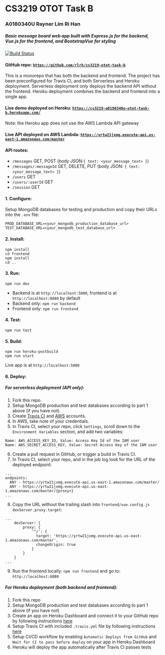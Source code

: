 # CS3219 OTOT Task B
### A0180340U Rayner Lim Ri Han

##### Basic message board web app built with Express.js for the backend, Vue.js for the frontend, and BootstrapVue for styling
[![Build Status](https://travis-ci.com/rlrh/cs3219-otot-task-b.svg?branch=master)](https://travis-ci.com/rlrh/cs3219-otot-task-b)

#### GitHub repo: [`https://github.com/rlrh/cs3219-otot-task-b`](https://github.com/rlrh/cs3219-otot-task-b)
This is a monorepo that has both the backend and frontend.
The project has been preconfigured for Travis CI, and both Serverless and Heroku deployment.
Serverless deployment only deploys the backend API without the frontend.
Heroku deployment combines the backend and frontend into a single app.

#### Live demo deployed on Heroku: [`https://cs3219-a0180340u-otot-task-b.herokuapp.com/`](https://cs3219-a0180340u-otot-task-b.herokuapp.com/) 
Note: the Heroku app does not use the AWS Lambda API gateway

#### Live API deployed on AWS Lambda: [`https://yrtw21jxmg.execute-api.us-east-1.amazonaws.com/master`](https://yrtw21jxmg.execute-api.us-east-1.amazonaws.com/master)

#### API routes:
- `/messages` GET, POST (body JSON:`{ text: <your_message_text> }`)
- `/messages/:messageId` GET, DELETE, PUT (body JSON: `{ text: <your_message_text> }`)
- `/users` GET
- `/users/:userId` GET
- `/session` GET

#### 1. Configure:
Setup MongoDB databases for testing and production and copy their URLs into the `.env` file:
```
PROD_DATABASE_URL=<your_mongodb_production_database_url>
TEST_DATABASE_URL=<your_mongodb_test_database_url>
```

#### 2. Install:
```
npm install
cd frontend
npm install
cd ..
```

#### 3. Run:
```
npm run dev
```
- Backend is at `http://localhost:5000`, frontend is at `http://localhost:8080` by default
- Backend only: `npm run backend`  
- Frontend only: `npm run frontend` 


#### 4. Test:
```
npm run test
```

#### 5. Build:
```
npm run heroku-postbuild
npm run start
```
Live app is at `http://localhost:5000`

#### 6. Deploy:
##### For serverless deployment (API only):
1. Fork this repo.
2. Setup MongoDB production and test databases according to part 1 above (if you have not).
3. Create [Travis CI](https://docs.travis-ci.com/user/tutorial/#to-get-started-with-travis-ci-using-github) and [AWS](https://aws.amazon.com/premiumsupport/knowledge-center/create-and-activate-aws-account/) accounts.
4. In AWS, take note of your credentials.
5. In Travis CI, select your repo, click `Settings`, scroll down to the `Environment Variables` section, and add two variables:
```
Name: AWS_ACCESS_KEY_ID, Value: Access Key Id of the IAM user
Name: AWS_SECRET_ACCESS_KEY, Value: Secret Access Key of the IAM user
```
6. Create a pull request in GitHub, or trigger a build in Travis CI.
7. In Travis CI, select your repo, and in the job log look for the URL of the deployed endpoint:
```
...
endpoints:
  ANY - https://yrtw21jxmg.execute-api.us-east-1.amazonaws.com/master/
  ANY - https://yrtw21jxmg.execute-api.us-east-1.amazonaws.com/master/{proxy+}
...
```
8. Copy the URL without the trailing slash into `frontend/vue.config.js` `devServer.proxy.target`:
```
...
    devServer: {
        proxy: {
            '^/': {
              target: 'https://yrtw21jxmg.execute-api.us-east-1.amazonaws.com/master',
              changeOrigin: true
            }
        }
    }
...
```
9. Run the frontend locally: `npm run frontend` and go to: `http://localhost:8080`

##### For Heroku deployment (both backend and frontend):
1. Fork this repo
2. Setup MongoDB production and test databases according to part 1 above (if you have not)
3. Create an app on Heroku Dashboard and connect it to your GitHub repo by following instructions [here](https://devcenter.heroku.com/articles/github-integration)
4. Setup Travis CI with included `.travis.yml` file by following instructions [here](https://docs.travis-ci.com/user/tutorial/#to-get-started-with-travis-ci-using-github)
5. Setup CI/CD workflow by enabling `Automatic Deploys from GitHub` and `Wait for CI to pass before deploy` on your app in Heroku Dashboard
6. Heroku will deploy the app automatically after Travis CI passes tests
